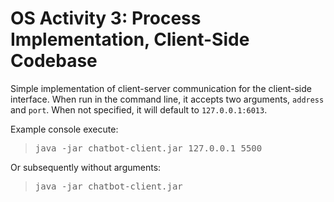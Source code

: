 OS Activity 3: Process Implementation, Client-Side Codebase
========================

Simple implementation of client-server communication for the client-side interface. When run in the command line, it accepts two arguments, `address` and `port`. When not specified, it will default to `127.0.0.1:6013`.

<p>
Example console execute: <blockquote>

<pre>
java -jar chatbot-client.jar 127.0.0.1 5500
</pre>

</blockquote>
<p>
Or subsequently without arguments: <blockquote>

<pre>
java -jar chatbot-client.jar
</pre>

</blockquote>
<p>
